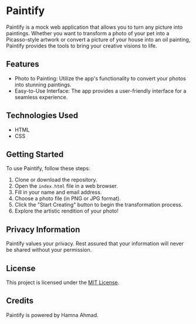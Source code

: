 # Paintify

Paintify is a mock web application that allows you to turn any picture into paintings. Whether you want to transform a photo of your pet into a Picasso-style artwork or convert a picture of your house into an oil painting, Paintify provides the tools to bring your creative visions to life.

## Features

- Photo to Painting: Utilize the app's functionality to convert your photos into stunning paintings.
- Easy-to-Use Interface: The app provides a user-friendly interface for a seamless experience.

## Technologies Used

- HTML
- CSS

## Getting Started

To use Paintify, follow these steps:

1. Clone or download the repository.
2. Open the `index.html` file in a web browser.
3. Fill in your name and email address.
4. Choose a photo file (in PNG or JPG format).
5. Click the "Start Creating" button to begin the transformation process.
6. Explore the artistic rendition of your photo!

## Privacy Information

Paintify values your privacy. Rest assured that your information will never be shared without your permission.

## License

This project is licensed under the [MIT License](LICENSE).

## Credits

Paintify is powered by Hamna Ahmad.

